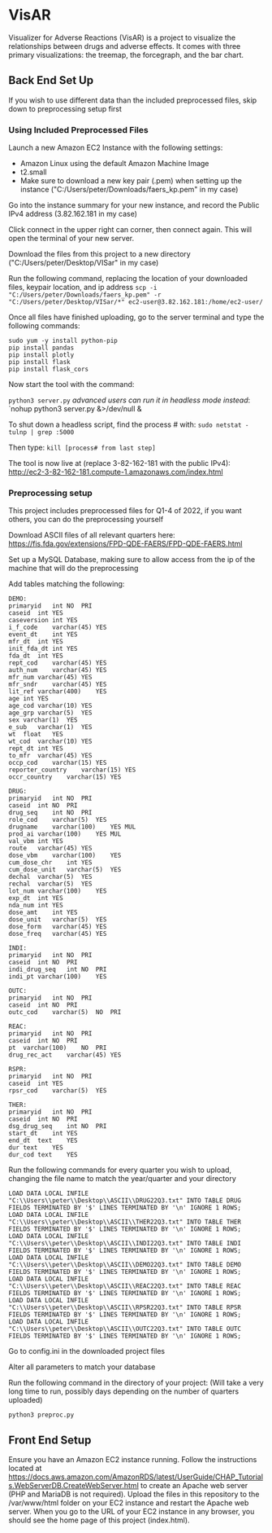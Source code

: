 # VisAR

Visualizer for Adverse Reactions (VisAR) is a project to visualize the relationships between drugs and adverse effects. It comes with three primary visualizations: the treemap, the forcegraph, and the bar chart.

## Back End Set Up

If you wish to use different data than the included preprocessed files, skip down to preprocessing setup first

### Using Included Preprocessed Files

Launch a new Amazon EC2 Instance with the following settings:

- Amazon Linux using the default Amazon Machine Image
- t2.small
- Make sure to download a new key pair (.pem) when setting up the instance ("C:/Users/peter/Downloads/faers_kp.pem" in my case)

Go into the instance summary for your new instance, and record the Public IPv4 address (3.82.162.181 in my case)

Click connect in the upper right can corner, then connect again. This will open the terminal of your new server.

Download the files from this project to a new directory ("C:/Users/peter/Desktop/VISar" in my case)

Run the following command, replacing the location of your downloaded files, keypair location, and ip address
`scp -i "C:/Users/peter/Downloads/faers_kp.pem" -r "C:/Users/peter/Desktop/VISar/*" ec2-user@3.82.162.181:/home/ec2-user/`

Once all files have finished uploading, go to the server terminal and type the following commands:
````
sudo yum -y install python-pip
pip install pandas
pip install plotly
pip install flask
pip install flask_cors
````

Now start the tool with the command:

`python3 server.py`
*advanced users can run it in headless mode instead*:
`nohup python3 server.py &>/dev/null &

To shut down a headless script, find the process # with:
`sudo netstat -tulnp | grep :5000`

Then type:
`kill [process# from last step]`

The tool is now live at (replace 3-82-162-181 with the public IPv4): 
http://ec2-3-82-162-181.compute-1.amazonaws.com/index.html

### Preprocessing setup

This project includes preprocessed files for Q1-4 of 2022, if you want others, you can do the preprocessing yourself

Download ASCII files of all relevant quarters here:
https://fis.fda.gov/extensions/FPD-QDE-FAERS/FPD-QDE-FAERS.html

Set up a MySQL Database, making sure to allow access from the ip of the machine that will do the preprocessing

Add tables matching the following:

````
DEMO:
primaryid	int	NO	PRI		
caseid	int	YES			
caseversion	int	YES			
i_f_code	varchar(45)	YES			
event_dt	int	YES			
mfr_dt	int	YES			
init_fda_dt	int	YES			
fda_dt	int	YES			
rept_cod	varchar(45)	YES			
auth_num	varchar(45)	YES			
mfr_num	varchar(45)	YES			
mfr_sndr	varchar(45)	YES			
lit_ref	varchar(400)	YES			
age	int	YES			
age_cod	varchar(10)	YES			
age_grp	varchar(5)	YES			
sex	varchar(1)	YES			
e_sub	varchar(1)	YES			
wt	float	YES			
wt_cod	varchar(10)	YES			
rept_dt	int	YES			
to_mfr	varchar(45)	YES			
occp_cod	varchar(15)	YES			
reporter_country	varchar(15)	YES			
occr_country	varchar(15)	YES			

DRUG:
primaryid	int	NO	PRI		
caseid	int	NO	PRI		
drug_seq	int	NO	PRI		
role_cod	varchar(5)	YES			
drugname	varchar(100)	YES	MUL		
prod_ai	varchar(100)	YES	MUL		
val_vbm	int	YES			
route	varchar(45)	YES			
dose_vbm	varchar(100)	YES			
cum_dose_chr	int	YES			
cum_dose_unit	varchar(5)	YES			
dechal	varchar(5)	YES			
rechal	varchar(5)	YES			
lot_num	varchar(100)	YES			
exp_dt	int	YES			
nda_num	int	YES			
dose_amt	int	YES			
dose_unit	varchar(5)	YES			
dose_form	varchar(45)	YES			
dose_freq	varchar(45)	YES			

INDI:
primaryid	int	NO	PRI		
caseid	int	NO	PRI		
indi_drug_seq	int	NO	PRI		
indi_pt	varchar(100)	YES			

OUTC:
primaryid	int	NO	PRI		
caseid	int	NO	PRI		
outc_cod	varchar(5)	NO	PRI		

REAC:
primaryid	int	NO	PRI		
caseid	int	NO	PRI		
pt	varchar(100)	NO	PRI		
drug_rec_act	varchar(45)	YES			

RSPR:
primaryid	int	NO	PRI		
caseid	int	YES			
rpsr_cod	varchar(5)	YES			

THER:
primaryid	int	NO	PRI	
caseid	int	NO	PRI	
dsg_drug_seq	int	NO	PRI	
start_dt	int	YES		
end_dt	text	YES		
dur	text	YES		
dur_cod	text	YES		
````

Run the following commands for every quarter you wish to upload, changing the file name to match the year/quarter and your directory
````
LOAD DATA LOCAL INFILE "C:\\Users\\peter\\Desktop\\ASCII\\DRUG22Q3.txt" INTO TABLE DRUG FIELDS TERMINATED BY '$' LINES TERMINATED BY '\n' IGNORE 1 ROWS;
LOAD DATA LOCAL INFILE "C:\\Users\\peter\\Desktop\\ASCII\\THER22Q3.txt" INTO TABLE THER FIELDS TERMINATED BY '$' LINES TERMINATED BY '\n' IGNORE 1 ROWS;
LOAD DATA LOCAL INFILE "C:\\Users\\peter\\Desktop\\ASCII\\INDI22Q3.txt" INTO TABLE INDI FIELDS TERMINATED BY '$' LINES TERMINATED BY '\n' IGNORE 1 ROWS;
LOAD DATA LOCAL INFILE "C:\\Users\\peter\\Desktop\\ASCII\\DEMO22Q3.txt" INTO TABLE DEMO FIELDS TERMINATED BY '$' LINES TERMINATED BY '\n' IGNORE 1 ROWS;
LOAD DATA LOCAL INFILE "C:\\Users\\peter\\Desktop\\ASCII\\REAC22Q3.txt" INTO TABLE REAC FIELDS TERMINATED BY '$' LINES TERMINATED BY '\n' IGNORE 1 ROWS;
LOAD DATA LOCAL INFILE "C:\\Users\\peter\\Desktop\\ASCII\\RPSR22Q3.txt" INTO TABLE RPSR FIELDS TERMINATED BY '$' LINES TERMINATED BY '\n' IGNORE 1 ROWS;
LOAD DATA LOCAL INFILE "C:\\Users\\peter\\Desktop\\ASCII\\OUTC22Q3.txt" INTO TABLE OUTC FIELDS TERMINATED BY '$' LINES TERMINATED BY '\n' IGNORE 1 ROWS;
````

Go to config.ini in the downloaded project files

Alter all parameters to match your database

Run the following command in the directory of your project: (Will take a very long time to run, possibly days depending on the number of quarters uploaded)

`python3 preproc.py`

## Front End Setup

Ensure you have an Amazon EC2 instance running. Follow the instructions located at https://docs.aws.amazon.com/AmazonRDS/latest/UserGuide/CHAP_Tutorials.WebServerDB.CreateWebServer.html to create an Apache web server (PHP and MariaDB is not required).
Upload the files in this repository to the /var/www/html folder on your EC2 instance and restart the Apache web server. When you go to the URL of your EC2 instance in any browser, you should see the home page of this project (index.html).
